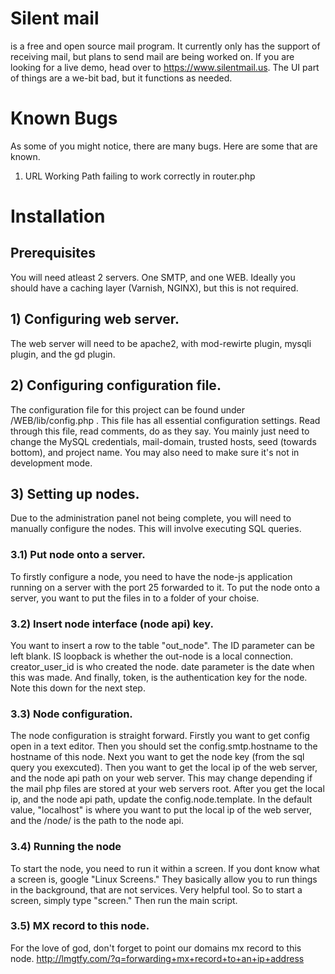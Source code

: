 # Silent mail
is a free and open source mail program. It currently only has the support of receiving mail, but plans to send mail are being worked on. If you are looking for a live demo, head over to https://www.silentmail.us. The UI part of things are a we-bit bad, but it functions as needed.

# Known Bugs
As some of you might notice, there are many bugs. Here are some that are known.
1) URL Working Path failing to work correctly in router.php

# Installation

## Prerequisites
You will need atleast 2 servers. One SMTP, and one WEB. Ideally you should have a caching layer (Varnish, NGINX), but this is not required.

## 1) Configuring web server.
The web server will need to be apache2, with mod-rewirte plugin, mysqli plugin, and the gd plugin.

## 2) Configuring configuration file.
The configuration file for this project can be found under /WEB/lib/config.php . This file has all essential configuration settings. Read through this file, read comments, do as they say. You mainly just need to change the MySQL credentials, mail-domain, trusted hosts, seed (towards bottom), and project name. You may also need to make sure it's not in development mode.

## 3) Setting up nodes.
Due to the administration panel not being complete, you will need to manually configure the nodes. This will involve executing SQL queries.

### 3.1) Put node onto a server.
To firstly configure a node, you need to have the node-js application running on a server with the port 25 forwarded to it. To put the node onto a server, you want to put the files in to a folder of your choise.

### 3.2) Insert node interface (node api) key.
You want to insert a row to the table "out_node". The ID parameter can be left blank. IS loopback is whether the out-node is a local connection. creator_user_id is who created the node. date parameter is the date when this was made. And finally, token, is the authentication key for the node. Note this down for the next step.

### 3.3) Node configuration.
The node configuration is straight forward. Firstly you want to get config open in a text editor. Then you should set the config.smtp.hostname to the hostname of this node. Next you want to get the node key (from the sql query you exexcuted). Then you want to get the local ip of the web server, and the node api path on your web server. This may change depending if the mail php files are stored at your web servers root. After you get the local ip, and the node api path, update the config.node.template. In the default value, "localhost" is where you want to put the local ip of the web server, and the /node/ is the path to the node api.

### 3.4) Running the node
To start the node, you need to run it within a screen. If you dont know what a screen is, google "Linux Screens." They basically allow you to run things in the background, that are not services. Very helpful tool. So to start a screen, simply type "screen." Then run the main script.

### 3.5) MX record to this node.
For the love of god, don't forget to point our domains mx record to this node.
http://lmgtfy.com/?q=forwarding+mx+record+to+an+ip+address
